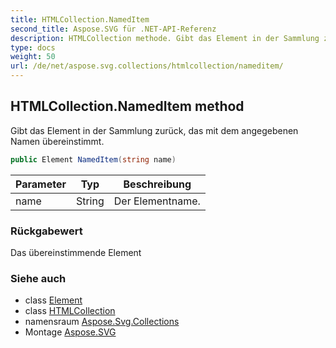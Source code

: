 ```yaml
---
title: HTMLCollection.NamedItem
second_title: Aspose.SVG für .NET-API-Referenz
description: HTMLCollection methode. Gibt das Element in der Sammlung zurück das mit dem angegebenen Namen übereinstimmt.
type: docs
weight: 50
url: /de/net/aspose.svg.collections/htmlcollection/nameditem/
---
```

## HTMLCollection.NamedItem method

Gibt das Element in der Sammlung zurück, das mit dem angegebenen Namen übereinstimmt.

```csharp
public Element NamedItem(string name)
```

| Parameter | Typ | Beschreibung |
| --- | --- | --- |
| name | String | Der Elementname. |

### Rückgabewert

Das übereinstimmende Element

### Siehe auch

* class [Element](../../../aspose.svg.dom/element/)
* class [HTMLCollection](../)
* namensraum [Aspose.Svg.Collections](../../htmlcollection/)
* Montage [Aspose.SVG](../../../)


